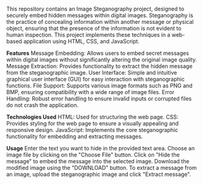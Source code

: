 This repository contains an Image Steganography project, designed to securely embed hidden messages within digital images. Steganography is the practice of concealing information within another message or physical object, ensuring that the presence of the information is not evident to human inspection. This project implements these techniques in a web-based application using HTML, CSS, and JavaScript.

**Features**
Message Embedding: Allows users to embed secret messages within digital images without significantly altering the original image quality.
Message Extraction: Provides functionality to extract the hidden message from the steganographic image.
User Interface: Simple and intuitive graphical user interface (GUI) for easy interaction with steganographic functions.
File Support: Supports various image formats such as PNG and BMP, ensuring compatibility with a wide range of image files.
Error Handling: Robust error handling to ensure invalid inputs or corrupted files do not crash the application.

**Technologies Used**
HTML: Used for structuring the web page.
CSS: Provides styling for the web page to ensure a visually appealing and responsive design.
JavaScript: Implements the core steganographic functionality for embedding and extracting messages.

**Usage**
Enter the text you want to hide in the provided text area.
Choose an image file by clicking on the "Choose File" button.
Click on "Hide the message" to embed the message into the selected image.
Download the modified image using the "DOWNLOAD" button.
To extract a message from an image, upload the steganographic image and click "Extract message".
